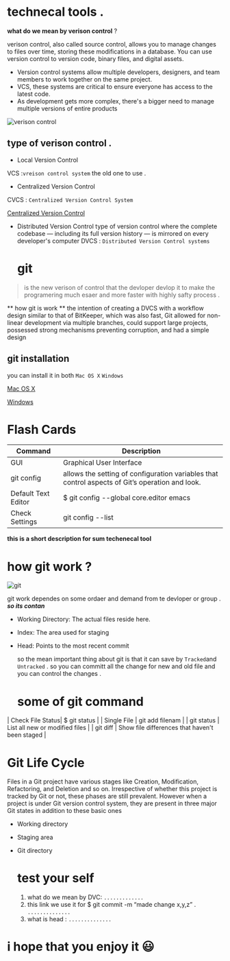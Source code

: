 # technecal tools .

**what do we mean by verison control** ? 

verison control, also called source control, allows you to manage changes to files over time, storing these modifications in a database.
You can use version control to version code, binary files, and digital assets.
- Version control systems allow multiple developers, designers, and team members to work together on the same project. 
-  VCS, these systems are critical to ensure everyone has access to the latest code.
-   As development gets more complex,  there's a bigger need to manage multiple versions of entire products

![verison control](https://miro.medium.com/max/700/1*wQ2mtIZHzVkJ0Y2suuVGpQ.jpeg)

## type of verison control .
- Local Version Control

 VCS :`vreison control system` the old one to use .
 
 - Centralized Version Control 
 
 CVCS : `Centralized Version Control System `
 
 [Centralized Version Control](https://miro.medium.com/max/1838/1*jO0tC22xPwxVKCApfHu1dw.png)
   
- Distributed Version Control
type of version control where the complete codebase — including its full version history — is mirrored on every developer's computer
DVCS : `Distributed Version Control systems` 

 
  # git 
 > is the new verison of control that the devloper devlop it to make the programering much esaer and more faster 
  with highly safty process .
  
  ** how git is work **
 the intention of creating a DVCS with a workflow design similar to that of BitKeeper, which was also fast, 
 Git allowed for non-linear development via multiple branches, could support large projects, possessed
 strong mechanisms preventing corruption, and had a simple design
 
 
 ## git installation 
 you can install it in both `Mac OS X`  `Windows`
 
 
 [Mac OS X](http://git-scm.com/download/mac)
 
 [Windows](http://git-scm.com/download/win)
 
 
 # Flash Cards 
 | Command | Description |
| --- | --- |
| GUI | Graphical User Interface|
| git config |allows the setting of configuration variables that control aspects of Git’s operation and look.|
| Default Text Editor |$ git config --global core.editor emacs |
| Check Settings | git config --list  | 



**this is a short description for sum techenecal tool**


# how git work ?

![git](https://developer.ibm.com/developer/default/tutorials/d-learn-workings-git/images/image003.png)

git work dependes on some ordaer and demand from te devloper or group .
***so its contan***
- Working Directory: The actual files reside here.
- Index: The area used for staging
- Head: Points to the most recent commit
  
  so the mean important thing about git is that it can save by `Tracked`and `Untracked` . 
  so you can committ all the change for new and old file and you can control the changes .
  
  # some of git command
  
| Check File Status| $ git status |
| Single File | git add filenam |
| git status | List all new or modified files |
| git diff | Show file differences that haven't been staged |


# Git Life Cycle

Files in a Git project have various stages like Creation, Modification, Refactoring, and Deletion and so on. Irrespective 
of whether this project is tracked by Git or not, these phases are still prevalent. However when a project is under Git 
version control system, they are present in
three major Git states in addition to these basic ones 
- Working directory
- Staging area
- Git directory 
 



  # test your self 
   
  1. what do we mean by DVC: `.............  `
  2. this link we use it for $ git commit -m “made change x,y,z” . `..............`
  3. what is head : `..............`



 # i hope that you enjoy it 😃



   

